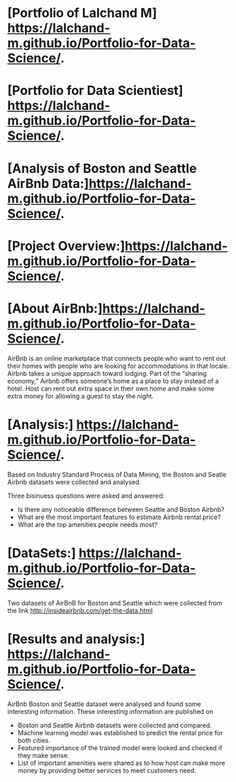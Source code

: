#  [Portfolio of Lalchand M] https://lalchand-m.github.io/Portfolio-for-Data-Science/.

#  [Portfolio for Data Scientiest] https://lalchand-m.github.io/Portfolio-for-Data-Science/.

# [Analysis of Boston and Seattle AirBnb Data:]https://lalchand-m.github.io/Portfolio-for-Data-Science/.

# [Project Overview:]https://lalchand-m.github.io/Portfolio-for-Data-Science/.

# [About AirBnb:]https://lalchand-m.github.io/Portfolio-for-Data-Science/.

AirBnb is an online marketplace that connects people who want to rent out their homes with people who are looking for accommodations in that locale. Airbnb takes a unique approach toward lodging. Part of the “sharing economy,” Airbnb offers someone’s home as a place to stay instead of a hotel. Host can rent out extra space in their own home and make some extra money for allowing a guest to stay the night.

# [Analysis:] https://lalchand-m.github.io/Portfolio-for-Data-Science/.

Based on Industry Standard Process of Data Mining, the Boston and Seatle Airbnb datasets were collected and analysed. 

Three bisinuess questions were asked and answered:

* Is there any noticeable difference between Seattle and Boston Airbnb?
* What are the most important features to estimate Airbnb rental price?
* What are the top amenities people needs most?

# [DataSets:] https://lalchand-m.github.io/Portfolio-for-Data-Science/.

Two datasets of AirBnB for Boston and Seattle which were collected from the link  http://insideairbnb.com/get-the-data.html

# [Results and analysis:] https://lalchand-m.github.io/Portfolio-for-Data-Science/.

AirBnb Boston and Seattle dataset were analysed and found some interesting information. These interesting information are published on 

* Boston and Seattle Airbnb datasets were collected and compared.
* Machine learning model was established to predict the rental price for both cities.
* Featured importance of the trained model were looked and checked if they make sense.
* List of important amenities were shared as to how host can make more money by providing better services to meet customers need.
